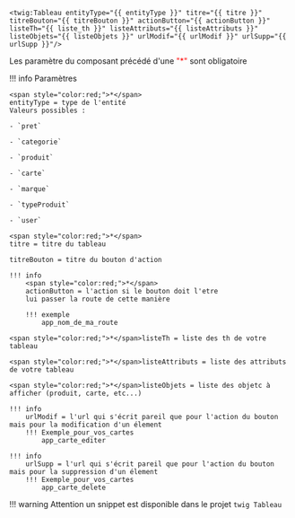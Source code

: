 ```twig
<twig:Tableau entityType="{{ entityType }}" titre="{{ titre }}" titreBouton="{{ titreBouton }}" actionButton="{{ actionButton }}" listeTh="{{ liste_th }}" listeAttributs="{{ listeAttributs }}" listeObjets="{{ listeObjets }}" urlModif="{{ urlModif }}" urlSupp="{{ urlSupp }}"/>
```

Les paramètre du composant précédé d'une <span style="color:red;">"*"</span> sont obligatoire 

!!! info Paramètres

    <span style="color:red;">*</span>
    entityType = type de l'entité 
    Valeurs possibles :

    - `pret`

    - `categorie`

    - `produit`

    - `carte`

    - `marque`

    - `typeProduit`

    - `user`

    <span style="color:red;">*</span>
    titre = titre du tableau

    titreBouton = titre du bouton d'action 
    
    !!! info 
        <span style="color:red;">*</span>
        actionButton = l'action si le bouton doit l'etre 
        lui passer la route de cette manière  

        !!! exemple 
            app_nom_de_ma_route
    
    <span style="color:red;">*</span>listeTh = liste des th de votre tableau

    <span style="color:red;">*</span>listeAttributs = liste des attributs de votre tableau

    <span style="color:red;">*</span>listeObjets = liste des objetc à afficher (produit, carte, etc...)

    !!! info
        urlModif = l'url qui s'écrit pareil que pour l'action du bouton mais pour la modification d'un élement
        !!! Exemple_pour_vos_cartes    
            app_carte_editer

    !!! info
        urlSupp = l'url qui s'écrit pareil que pour l'action du bouton mais pour la suppression d'un élement
        !!! Exemple_pour_vos_cartes    
            app_carte_delete





!!! warning Attention
    un snippet est disponible dans le projet 
    ```twig
    Tableau
    ```
